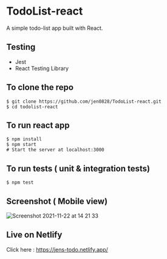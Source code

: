 # TodoList-react

A simple todo-list app built with React.

## Testing 
 * Jest
 * React Testing Library

## To clone the repo
```shell
$ git clone https://github.com/jen0828/TodoList-react.git
$ cd todolist-react
```

## To run react app
``` shell
$ npm install
$ npm start 
# Start the server at localhost:3000
```

## To run tests ( unit & integration tests)
``` shell
$ npm test
```
## Screenshot ( Mobile view)

![Screenshot 2021-11-22 at 14 21 33](https://user-images.githubusercontent.com/79845719/142878369-8f3b6aff-78ad-4b7c-abba-1f463f952091.png)


## Live on Netlify

 Click here : https://jens-todo.netlify.app/